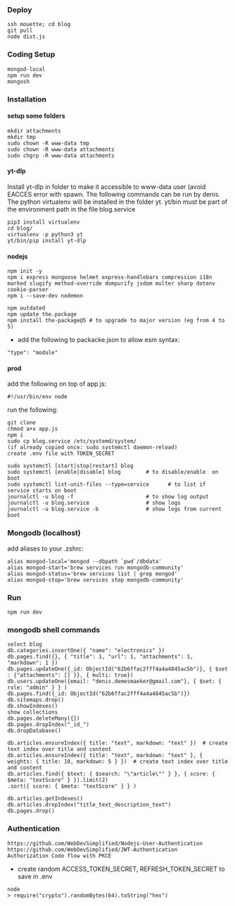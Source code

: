 ### Deploy
```
ssh mouette; cd blog
git pull
node dist.js
```

### Coding Setup
```
mongod-local
npm run dev
mongosh
```

### Installation

#### setup some folders
```
mkdir attachments
mkdir tmp
sudo chown -R www-data tmp
sudo chown -R www-data attachments
sudo chgrp -R www-data attachments
```

#### yt-dlp
Install yt-dlp in folder to make it accessible to www-data user (avoid EACCES error with spawn. The following commands can be run by denis.
The python virtualenv will be installed in the folder yt.
yt/bin must be part of the environment path in the file blog.service

```
pip3 install virtualenv
cd blog/
virtualenv -p python3 yt
yt/bin/pip install yt-dlp
```

#### nodejs
```
npm init -y
npm i express mongoose helmet express-handlebars compression i18n marked slugify method-override dompurify jsdom multer sharp dotenv cookie-parser
npm i --save-dev nodemon

npm outdated
npm update the.package
npm install the-package@5 # to upgrade to major version (eg from 4 to 5)
```
- add the following to packacke.json to allow esm syntax:
```
"type": "module"
```

#### prod
add the following on top of app.js:
```
#!/usr/bin/env node
```

run the following:
```
git clone
chmod a+x app.js
npm i
sudo cp blog.service /etc/systemd/system/
(if already copied once: sudo systemctl daemon-reload)
create .env file with TOKEN_SECRET

sudo systemctl [start|stop|restart] blog
sudo systemctl [enable|disable] blog        # to disable/enable  on boot
sudo systemctl list-unit-files --type=service      # to list if service starts on boot
journalctl -u blog -f                       # to show log output
journalctl -u blog.service                  # show logs
journalctl -u blog.service -b               # show logs from current boot
```

### Mongodb (localhost)
add aliases to your .zshrc:
```
alias mongod-local='mongod --dbpath `pwd`/dbdata'
alias mongod-start='brew services run mongodb-community'
alias mongod-status='brew services list | grep mongod'
alias mongod-stop='brew services stop mongodb-community'
```

### Run
```
npm run dev
```

### mongodb shell commands
```
select blog
db.categories.insertOne({ "name": "electronics" })
db.pages.find({}, { "title": 1, "url": 1, "attachments": 1, "markdown": 1 })
db.pages.updateOne({_id: ObjectId("62b6ffac2fff4a4a4845ac5b")}, { $set : {"attachments": [] }}, { multi: true})
db.users.updateOne({email: "denis.demesmaeker@gmail.com"}, { $set: { role: "admin" } } )
db.pages.find({_id: ObjectId("62b6ffac2fff4a4a4845ac5b")})
db.sitemaps.drop()
db.showIndexes()
show collections
db.pages.deleteMany({})
db.pages.dropIndex("_id_")
db.dropDatabase()

db.articles.ensureIndex({ title: "text", markdown: "text" })  # create text index over title and content
db.articles.ensureIndex({ title: "text", markdown: "text" }, { weights: { title: 10, markdown: 5 } })  # create text index over title and content
db.articles.find({ $text: { $search: "\"article\"" } }, { score: { $meta: "textScore" } }).limit(2)
.sort({ score: { $meta: "textScore" } } )

db.articles.getIndexes()
db.articles.dropIndex("title_text_description_text")
db.pages.drop()
```

### Authentication
```
https://github.com/WebDevSimplified/Nodejs-User-Authentication
https://github.com/WebDevSimplified/JWT-Authentication
Authorization Code flow with PKCE
```

- create random ACCESS_TOKEN_SECRET, REFRESH_TOKEN_SECRET to save in .env
```
node
> require("crypto").randomBytes(64).toString("hex")
```
